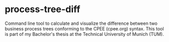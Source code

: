 # process-tree-diff

Command line tool to calculate and visualize the difference between two business process trees conforming to the CPEE (cpee.org) syntax.
This tool is part of my Bachelor's thesis at the Technical University of Munich (TUM).